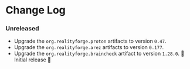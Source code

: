 # Change Log

### Unreleased

* Upgrade the `org.realityforge.proton` artifacts to version `0.47`.
* Upgrade the `org.realityforge.arez` artifacts to version `0.177`.
* Upgrade the `org.realityforge.braincheck` artifact to version `1.28.0`.
 ‎🎉 Initial release ‎🎉
